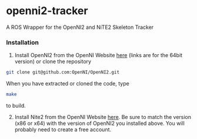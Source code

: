 openni2-tracker
===============

A ROS Wrapper for the OpenNI2 and NiTE2 Skeleton Tracker

### Installation
1. Install OpenNI2 from the OpenNI Website [here](http://www.openni.org/openni-sdk/?download=http://www.openni.org/wp-content/uploads/2013/10/OpenNI-Linux-x86-2.2.tar.zip) (links are for the 64bit version) or clone the repository

```bash
git clone git@github.com:OpenNI/OpenNI2.git
```

When you have extracted or cloned the code, type 

```bash
make
```
to build.

2. Install Nite2 from the OpenNI Website [here](http://www.openni.org/files/nite/?count=1&download=http://www.openni.org/wp-content/uploads/2013/10/NiTE-Linux-x64-2.2.tar1.zip).  Be sure to match the version (x86 or x64) with the version of OpenNI2 you installed above.
You will probably need to create a free account.
